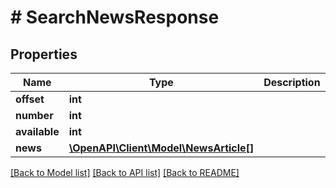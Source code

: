 # # SearchNewsResponse

## Properties

Name | Type | Description | Notes
------------ | ------------- | ------------- | -------------
**offset** | **int** |  |
**number** | **int** |  |
**available** | **int** |  |
**news** | [**\OpenAPI\Client\Model\NewsArticle[]**](NewsArticle.md) |  |

[[Back to Model list]](../../README.md#models) [[Back to API list]](../../README.md#endpoints) [[Back to README]](../../README.md)
